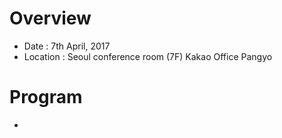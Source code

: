 # Overview
* Date : 7th April, 2017
* Location : Seoul conference room (7F) Kakao Office Pangyo

# Program
* 
